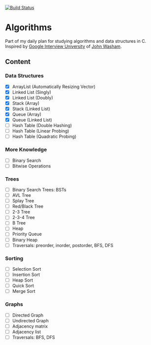 [john-washam-github]: https://github.com/jwasham
[google-interview-repo]: https://github.com/jwasham/google-interview-university
[travis-repo]: https://travis-ci.org/hpedrorodrigues/C-Algorithms
[travis-badge]: https://travis-ci.org/hpedrorodrigues/C-Algorithms.svg?branch=master

[![Build Status][travis-badge]][travis-repo]

# Algorithms

Part of my daily plan for studying algorithms and data structures in C. Inspired by 
[Google Interview University][google-interview-repo] of 
[John Washam][john-washam-github]. 

## Content

### Data Structures

- [X] ArrayList (Automatically Resizing Vector)
- [X] Linked List (Singly)
- [X] Linked List (Doubly)
- [X] Stack (Array)
- [X] Stack (Linked List)
- [X] Queue (Array)
- [X] Queue (Linked List)
- [ ] Hash Table (Double Hashing)
- [ ] Hash Table (Linear Probing)
- [ ] Hash Table (Quadratic Probing)

### More Knowledge

- [ ] Binary Search
- [ ] Bitwise Operations

### Trees

- [ ] Binary Search Trees: BSTs
- [ ] AVL Tree
- [ ] Splay Tree
- [ ] Red/Black Tree
- [ ] 2-3 Tree
- [ ] 2-3-4 Tree
- [ ] B Tree
- [ ] Heap
- [ ] Priority Queue
- [ ] Binary Heap
- [ ] Traversals: preorder, inorder, postorder, BFS, DFS

### Sorting

- [ ] Selection Sort
- [ ] Insertion Sort
- [ ] Heap Sort
- [ ] Quick Sort
- [ ] Merge Sort

### Graphs

- [ ] Directed Graph
- [ ] Undirected Graph
- [ ] Adjacency matrix
- [ ] Adjacency list
- [ ] Traversals: BFS, DFS
